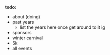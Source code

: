 **todo:**
- about (doing)
- past years
    - list the years here once get around to it ig
- sponsors
- winter carnival
- 5k
- all events